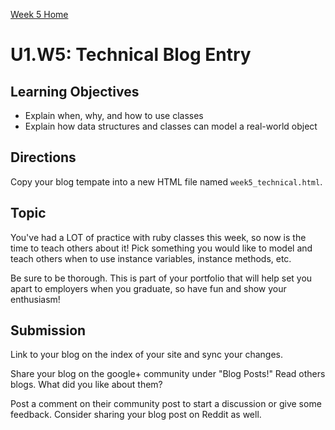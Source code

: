 [Week 5 Home](../)

# U1.W5: Technical Blog Entry

## Learning Objectives
- Explain when, why, and how to use classes
- Explain how data structures and classes can model a real-world object


## Directions
Copy your blog tempate into a new HTML file named `week5_technical.html`. 

## Topic
You've had a LOT of practice with ruby classes this week, so now is the time to teach others about it! Pick something you would like to model and teach others when to use instance variables, instance methods, etc. 

Be sure to be thorough. This is part of your portfolio that will help set you apart to employers when you graduate, so have fun and show your enthusiasm!

## Submission
Link to your blog on the index of your site and sync your changes. 

Share your blog on the google+ community under "Blog Posts!" Read others blogs. What did you like about them? 

Post a comment on their community post to start a discussion or give some feedback.  Consider sharing your blog post on Reddit as well.
